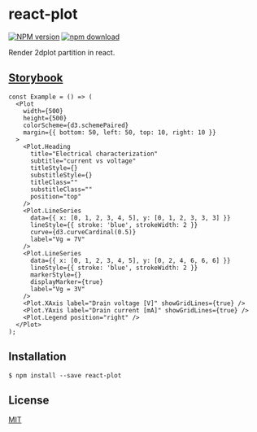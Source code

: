 # react-plot

[![NPM version][npm-image]][npm-url]
[![npm download][download-image]][download-url]

Render 2dplot partition in react.

## [Storybook](https://zakodium.github.io/react-plot/)

```tsx
const Example = () => (
  <Plot
    width={500}
    height={500}
    colorScheme={d3.schemePaired}
    margin={{ bottom: 50, left: 50, top: 10, right: 10 }}
  >
    <Plot.Heading
      title="Electrical characterization"
      subtitle="current vs voltage"
      titleStyle={}
      substitleStyle={}
      titleClass=""
      substitleClass=""
      position="top"
    />
    <Plot.LineSeries
      data={{ x: [0, 1, 2, 3, 4, 5], y: [0, 1, 2, 3, 3, 3] }}
      lineStyle={{ stroke: 'blue', strokeWidth: 2 }}
      curve={d3.curveCardinal(0.5)}
      label="Vg = 7V"
    />
    <Plot.LineSeries
      data={{ x: [0, 1, 2, 3, 4, 5], y: [0, 2, 4, 6, 6, 6] }}
      lineStyle={{ stroke: 'blue', strokeWidth: 2 }}
      markerStyle={}
      displayMarker={true}
      label="Vg = 3V"
    />
    <Plot.XAxis label="Drain voltage [V]" showGridLines={true} />
    <Plot.YAxis label="Drain current [mA]" showGridLines={true} />
    <Plot.Legend position="right" />
  </Plot>
);
```

## Installation

`$ npm install --save react-plot`

## License

[MIT](./LICENSE)

[npm-image]: https://img.shields.io/npm/v/react-plot.svg?style=flat-square
[npm-url]: https://www.npmjs.com/package/react-plot
[download-image]: https://img.shields.io/npm/dm/react-plot.svg?style=flat-square
[download-url]: https://www.npmjs.com/package/react-plot
